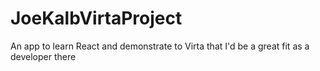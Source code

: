 # JoeKalbVirtaProject
An app to learn React and demonstrate to Virta that I'd be a great fit as a developer there
